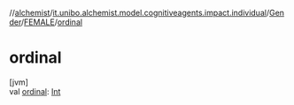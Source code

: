 //[alchemist](../../../../index.md)/[it.unibo.alchemist.model.cognitiveagents.impact.individual](../../index.md)/[Gender](../index.md)/[FEMALE](index.md)/[ordinal](ordinal.md)

# ordinal

[jvm]\
val [ordinal](ordinal.md): [Int](https://kotlinlang.org/api/latest/jvm/stdlib/kotlin/-int/index.html)
